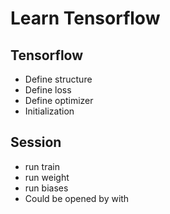 # Learn Tensorflow 

## Tensorflow
- Define structure
- Define loss
- Define optimizer
- Initialization

## Session
- run train
- run weight
- run biases
- Could be opened by with 

